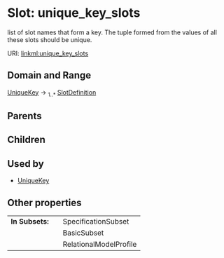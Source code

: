 
# Slot: unique_key_slots


list of slot names that form a key. The tuple formed from the values of all these slots should be unique.

URI: [linkml:unique_key_slots](https://w3id.org/linkml/unique_key_slots)


## Domain and Range

[UniqueKey](UniqueKey.md) &#8594;  <sub>1..\*</sub> [SlotDefinition](SlotDefinition.md)

## Parents


## Children


## Used by

 * [UniqueKey](UniqueKey.md)

## Other properties

|  |  |  |
| --- | --- | --- |
| **In Subsets:** | | SpecificationSubset |
|  | | BasicSubset |
|  | | RelationalModelProfile |

